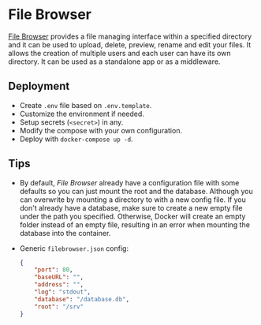 # File Browser

[File Browser](https://filebrowser.org/) provides a file managing interface within a specified directory and it can be used to upload, delete, preview, rename and edit your files. It allows the creation of multiple users and each user can have its own directory. It can be used as a standalone app or as a middleware.

## Deployment

- Create `.env` file based on `.env.template`.
- Customize the environment if needed.
- Setup secrets (`<secret>`) in any.
- Modify the compose with your own configuration.
- Deploy with `docker-compose up -d`.

## Tips

- By default, *File Browser* already have a configuration file with some defaults so you can just mount the root and the database. Although you can overwrite by mounting a directory to with a new config file. If you don't already have a database, make sure to create a new empty file under the path you specified. Otherwise, Docker will create an empty folder instead of an empty file, resulting in an error when mounting the database into the container.
- Generic `filebrowser.json` config:

    ```json
    {
        "port": 80,
        "baseURL": "",
        "address": "",
        "log": "stdout",
        "database": "/database.db",
        "root": "/srv"
    }
    ```
